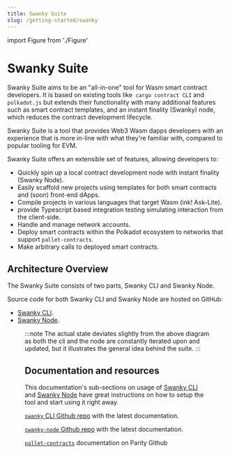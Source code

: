 ```yaml
---
title: Swanky Suite
slug: /getting-started/swanky
---
```


import Figure from './Figure'

# Swanky Suite

Swanky Suite aims to be an "all-in-one" tool for Wasm smart contract developers. It is based on existing tools like` cargo contract CLI` and `polkadot.js` but extends their functionality with many additional features such as smart contract templates, and an instant finality (Swanky) node, which reduces the contract development lifecycle.

Swanky Suite is a tool that provides Web3 Wasm dapps developers with an experience that is more in-line with what they're familiar with, compared to popular tooling for EVM.

Swanky Suite offers an extensible set of features, allowing developers to:

- Quickly spin up a local contract development node with instant finality (Swanky Node).
- Easily scaffold new projects using templates for both smart contracts and (soon) front-end dApps.
- Compile projects in various languages that target Wasm (ink! Ask-Lite).
- provide Typescript based integration testing simulating interaction from the client-side.
- Handle and manage network accounts.
- Deploy smart contracts within the Polkadot ecosystem to networks that support `pallet-contracts`.
- Make arbitrary calls to deployed smart contracts.

## Architecture Overview

The Swanky Suite consists of two parts, Swanky CLI and Swanky Node.

Source code for both Swanky CLI and Swanky Node are hosted on GitHub:

- [Swanky CLI](https://github.com/AstarNetwork/swanky-cli).
- [Swanky Node](https://github.com/AstarNetwork/swanky-node).

<Figure caption="The architecture envisioned for Swanky CLI and Swanky Node (Local developer node)" src={require('./assets/SwankySuiteAstar.png').default} width="100%"/>

:::note
The actual state deviates slightly from the above diagram as both the cli and the node are constantly iterated upon and updated, but it illustrates the general idea behind the suite.
:::

## Documentation and resources

This documentation's sub-sections on usage of [Swanky CLI](/docs/third-party-tools/swanky/cli) and [Swanky Node](/docs/third-party-tools/swanky/node) have great instructions on how to setup the tool and start using it right away.

[`swanky` CLI Github repo] with the latest documentation.

[`swanky-node` Github repo] with the latest documentation.

[`pallet-contracts`] documentation on Parity Github

[`pallet-contracts`]: https://github.com/paritytech/substrate/tree/master/frame/contracts
[`pallet-dapps-staking`]: https://github.com/AstarNetwork/astar-frame/tree/polkadot-v0.9.27/frame/dapps-staking
[`pallet-assets`]: https://github.com/paritytech/substrate/tree/master/frame/assets
[`swanky-node` github repo]: https://github.com/AstarNetwork/swanky-node
[`swanky` cli github repo]: https://github.com/AstarNetwork/swanky-cli
